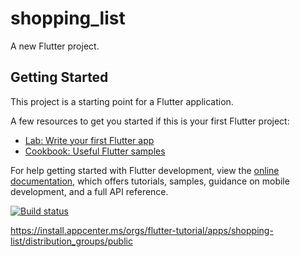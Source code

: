 # shopping_list

A new Flutter project.

## Getting Started

This project is a starting point for a Flutter application.

A few resources to get you started if this is your first Flutter project:

- [Lab: Write your first Flutter app](https://docs.flutter.dev/get-started/codelab)
- [Cookbook: Useful Flutter samples](https://docs.flutter.dev/cookbook)

For help getting started with Flutter development, view the
[online documentation](https://docs.flutter.dev/), which offers tutorials,
samples, guidance on mobile development, and a full API reference.

[![Build status](https://build.appcenter.ms/v0.1/apps/f42af295-836f-4dd8-9dbf-58859080bfd5/branches/main/badge)](https://appcenter.ms)

https://install.appcenter.ms/orgs/flutter-tutorial/apps/shopping-list/distribution_groups/public
